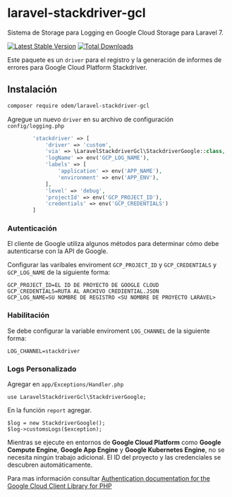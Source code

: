 # laravel-stackdriver-gcl

Sistema de Storage para Logging en Google Cloud Storage para Laravel 7.

[![Latest Stable Version](https://poser.pugx.org/odem/laravel-stackdriver-gcl/v/stable)](https://packagist.org/packages/odem/laravel-stackdriver-gcl)
[![Total Downloads](https://poser.pugx.org/odem/laravel-stackdriver-gcl/downloads)](https://packagist.org/packages/odem/laravel-stackdriver-gcl)


Este paquete es un `driver` para el registro y la generación de informes de errores para Google Cloud Platform Stackdriver.

## Instalación

```bash
composer require odem/laravel-stackdriver-gcl
```

Agregue un nuevo `driver` en su archivo de configuración `config/logging.php`

```php
        'stackdriver' => [
            'driver' => 'custom',
            'via' => \LaravelStackdriverGcl\StackdriverGoogle::class,
            'logName' => env('GCP_LOG_NAME'),
            'labels' => [
                'application' => env('APP_NAME'),
                'environment' => env('APP_ENV'),
            ],
            'level' => 'debug',
            'projectId' => env('GCP_PROJECT_ID'),
            'credentials' => env('GCP_CREDENTIALS')
        ]
```

### Autenticación

El cliente de Google utiliza algunos métodos para determinar cómo debe autenticarse con la API de Google.

Configurar las varibales enviroment `GCP_PROJECT_ID` y `GCP_CREDENTIALS` y `GCP_LOG_NAME` de la siguiente forma:
   ```
   GCP_PROJECT_ID=EL ID DE PROYECTO DE GOOGLE CLOUD
   GCP_CREDENTIALS=RUTA AL ARCHIVO CREDIENTIAL.JSON
   GCP_LOG_NAME=SU NOMBRE DE REGISTRO <SU NOMBRE DE PROYECTO LARAVEL>
   ```

### Habilitación

Se debe configurar la variable enviroment `LOG_CHANNEL` de la siguiente forma:
   ```
   LOG_CHANNEL=stackdriver
   ```

### Logs Personalizado

Agregar en `app/Exceptions/Handler.php` 
   ```
   use LaravelStackdriverGcl\StackdriverGoogle;
   ```

En la función `report` agregar.
   ```
   $log = new StackdriverGoogle();
   $log->customsLogs($exception);
   ```

Mientras se ejecute en entornos de **Google Cloud Platform** como **Google Compute Engine**, **Google App Engine** y **Google Kubernetes Engine**, no se necesita ningún trabajo adicional. El ID del proyecto y las credenciales se descubren automáticamente.

Para mas información consultar [Authentication documentation for the Google Cloud Client Library for PHP](https://github.com/googleapis/google-cloud-php/blob/master/AUTHENTICATION.md) 